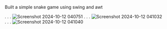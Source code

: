 Built a simple snake game using swing and awt 


.
.
.
![Screenshot 2024-10-12 040751](https://github.com/user-attachments/assets/f4f6f4fc-819f-4d04-beec-e8d7b09187c5)
.
.
.
![Screenshot 2024-10-12 041032](https://github.com/user-attachments/assets/4bd70a49-d34b-4649-9020-231fc4e6faf3)
.
.
.
![Screenshot 2024-10-12 041040](https://github.com/user-attachments/assets/1aa107be-2a02-4b2c-97e8-38604acadfdb)
